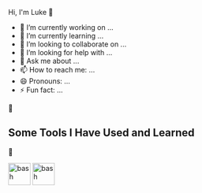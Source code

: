Hi, I'm Luke 👋

          
- 🔭 I’m currently working on ...
- 🌱 I’m currently learning ...
- 👯 I’m looking to collaborate on ...
- 🤔 I’m looking for help with ...
- 💬 Ask me about ...
- 📫 How to reach me: ...
- 😄 Pronouns: ...
- ⚡ Fun fact: ...

 🚀 &nbsp; <h2> Some Tools I Have Used and Learned</h2> 🚀 &nbsp;
<p align="left">
<img src="https://cdn.jsdelivr.net/gh/devicons/devicon/icons/css3/css3-original-wordmark.svg" alt="bash" width="45" height="45"/>
<img src="https://cdn.jsdelivr.net/gh/devicons/devicon/icons/html5/html5-original-wordmark.svg" alt="bash" width="45" height="45"/>

</p>
